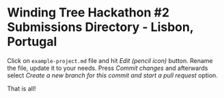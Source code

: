 # Winding Tree Hackathon #2 Submissions Directory - Lisbon, Portugal

Click on `example-project.md` file and hit *Edit (pencil icon)* button.
Rename the file, update it to your needs. Press *Commit changes* and afterwards
select *Create a new branch for this commit and start a pull request* option.

That is all!

